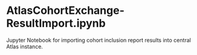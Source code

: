 # AtlasCohortExchange-ResultImport.ipynb
Jupyter Notebook for importing cohort inclusion report results into central Atlas instance.
